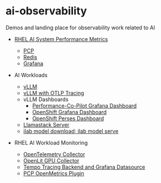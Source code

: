 # ai-observability
Demos and landing place for observability work related to AI 

* [RHEL AI System Performance Metrics](./rhelai/README.md)
    * [PCP](./rhelai/README.md#performance-co-pilot)
    * [Redis](./rhelai/redis-service/README.md)
    * [Grafana](./rhelai/grafana-service/README.md)

* AI Workloads
  * [vLLM](./rhelai/vllm/README.md)
  * [vLLM with OTLP Tracing](./rhelai/vllm/README.md#vllm-with-otlp-tracing)
  * vLLM Dashboards
      * [Performance-Co-Pilot Grafana Dashboard](./rhelai/vllm/vllm-pcp-grafana-dashboard.json)
      * [OpenShift Grafana Dashboard](./vllm-dashboards/vllm-grafana-openshift.json)
      * [OpenShift Perses Dashboard](./vllm-dashboards/vllm-perses-openshift.json)
  * [Llamastack Server](./rhelai/ai-workloads/llama-stack/README.md)
  * [ilab model download; ilab model serve](./rhelai/vllm/README.md#instructlab-cli-to-serve-llms-with-vllm)

* RHEL AI Workload Monitoring
  * [OpenTelemetry Collector](./rhelai/opentelemetry-collector/README.md)
  * [OpenLit GPU Collector](./rhelai/telemetry-collection/README.md)
  * [Tempo Tracing Backend and Grafana Datasource](./rhelai/tempo-service/README.md)
  * [PCP OpenMetrics Plugin](./rhelai/workload-monitoring/pcp-pmda-openmetrics.md)
